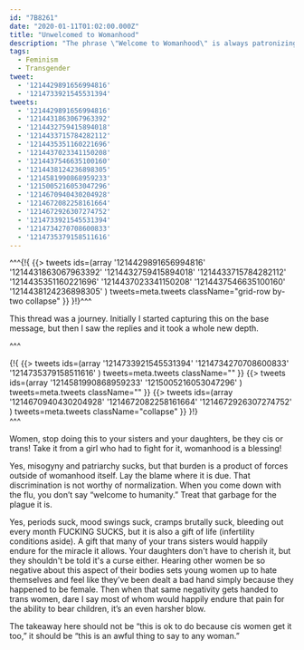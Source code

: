```yaml
---
id: "7B8261"
date: "2020-01-11T01:02:00.000Z"
title: "Unwelcomed to Womanhood"
description: "The phrase \"Welcome to Womanhood\" is always patronizing, even towards cis women."
tags:
  - Feminism
  - Transgender
tweet:
  - '1214429891656994816'
  - '1214733921545531394'
tweets:
  - '1214429891656994816'
  - '1214431863067963392'
  - '1214432759415894018'
  - '1214433715784282112'
  - '1214435351160221696'
  - '1214437023341150208'
  - '1214437546635100160'
  - '1214438124236898305'
  - '1214581990868959233'
  - '1215005216053047296'
  - '1214670940430204928'
  - '1214672082258161664'
  - '1214672926307274752'
  - '1214733921545531394'
  - '1214734270708600833'
  - '1214735379158511616'
---
```


^^^<!--[-->{!{ {{> tweets ids=(array
    '1214429891656994816'
    '1214431863067963392'
    '1214432759415894018'
    '1214433715784282112'
    '1214435351160221696'
    '1214437023341150208'
    '1214437546635100160'
    '1214438124236898305'
) tweets=meta.tweets className="grid-row by-two collapse" }} }!}<!--]-->^^^


This thread was a journey. Initially I started capturing this on the base message, but then I saw the replies and it took a whole new depth.

^^^<!--[--><div class="grid-row">{!{
  {{> tweets ids=(array
    '1214733921545531394'
    '1214734270708600833'
    '1214735379158511616'
  ) tweets=meta.tweets className="" }}
  {{> tweets ids=(array
    '1214581990868959233'
    '1215005216053047296'
  ) tweets=meta.tweets className="" }}
  {{> tweets ids=(array
    '1214670940430204928'
    '1214672082258161664'
    '1214672926307274752'
  ) tweets=meta.tweets className="collapse" }}
}!}</div><!--]-->^^^

Women, stop doing this to your sisters and your daughters, be they cis or trans! Take it from a girl who had to fight for it, womanhood is a blessing!

Yes, misogyny and patriarchy sucks, but that burden is a product of forces outside of womanhood itself. Lay the blame where it is due. That discrimination is not worthy of normalization. When you come down with the flu, you don’t say “welcome to humanity.” Treat that garbage for the plague it is.

Yes, periods suck, mood swings suck, cramps brutally suck, bleeding out every month FUCKING SUCKS, but it is also a gift of life (infertility conditions aside). A gift that many of your trans sisters would happily endure for the miracle it allows. Your daughters don't have to cherish it, but they shouldn't be told it's a curse either. Hearing other women be so negative about this aspect of their bodies sets young women up to hate themselves and feel like they’ve been dealt a bad hand simply because they happened to be female. Then when that same negativity gets handed to trans women, dare I say most of whom would happily endure that pain for the ability to bear children, it’s an even harsher blow.

The takeaway here should not be “this is ok to do because cis women get it too,” it should be “this is an awful thing to say to any woman.”
